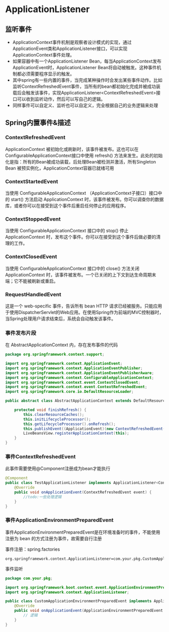 # ApplicationListener

## 监听事件

- ApplicationContext事件机制是观察者设计模式的实现，通过ApplicationEvent类和ApplicationListener接口，可以实现ApplicationContext事件处理。
- 如果容器中有一个ApplicationListener Bean，每当ApplicationContext发布ApplicationEvent时，ApplicationListener Bean将自动被触发。这种事件机制都必须需要程序显示的触发。
- 其中spring有一些内置的事件，当完成某种操作时会发出某些事件动作。比如监听ContextRefreshedEvent事件，当所有的bean都初始化完成并被成功装载后会触发该事件，实现ApplicationListener\<ContextRefreshedEvent\>接口可以收到监听动作，然后可以写自己的逻辑。
- 同样事件可以自定义、监听也可以自定义，完全根据自己的业务逻辑来处理

## Spring内置事件&描述

### ContextRefreshedEvent
ApplicationContext 被初始化或刷新时，该事件被发布。这也可以在 ConfigurableApplicationContext接口中使用 refresh() 方法来发生。此处的初始化是指：所有的Bean被成功装载，后处理Bean被检测并激活，所有Singleton Bean 被预实例化，ApplicationContext容器已就绪可用

### ContextStartedEvent
当使用 ConfigurableApplicationContext （ApplicationContext子接口）接口中的 start() 方法启动 ApplicationContext 时，该事件被发布。你可以调查你的数据库，或者你可以在接受到这个事件后重启任何停止的应用程序。

### ContextStoppedEvent
当使用 ConfigurableApplicationContext 接口中的 stop() 停止 ApplicationContext 时，发布这个事件。你可以在接受到这个事件后做必要的清理的工作。

### ContextClosedEvent
当使用 ConfigurableApplicationContext 接口中的 close() 方法关闭 ApplicationContext 时，该事件被发布。一个已关闭的上下文到达生命周期末端；它不能被刷新或重启。

### RequestHandledEvent
这是一个 web-specific 事件，告诉所有 bean HTTP 请求已经被服务。只能应用于使用DispatcherServlet的Web应用。在使用Spring作为前端的MVC控制器时，当Spring处理用户请求结束后，系统会自动触发该事件。

### 事件发布片段
在 AbstractApplicationContext 内，存在发布事件的代码
```java
package org.springframework.context.support;

import org.springframework.context.ApplicationEvent;
import org.springframework.context.ApplicationEventPublisher;
import org.springframework.context.ApplicationEventPublisherAware;
import org.springframework.context.ConfigurableApplicationContext;
import org.springframework.context.event.ContextClosedEvent;
import org.springframework.context.event.ContextRefreshedEvent;
import org.springframework.core.io.DefaultResourceLoader;

public abstract class AbstractApplicationContext extends DefaultResourceLoader implements ConfigurableApplicationContext {

    protected void finishRefresh() {
        this.clearResourceCaches();
        this.initLifecycleProcessor();
        this.getLifecycleProcessor().onRefresh();
        this.publishEvent((ApplicationEvent)(new ContextRefreshedEvent(this)));
        LiveBeansView.registerApplicationContext(this);
    }
}
```

### 事件ContextRefreshedEvent
此事件需要使用@Component注册成为bean才能执行
```java
@Component
public class TestApplicationListener implements ApplicationListener<ContextRefreshedEvent>{
    @Override
    public void onApplicationEvent(ContextRefreshedEvent event) {
        //todo:一些处理逻辑
    }
}
```

### 事件ApplicationEnvironmentPreparedEvent
事件ApplicationEnvironmentPreparedEvent是在环境准备时的事件，不能使用注册为 bean 的方式注册为事件，故需要自行注册

事件注册：spring.factories
```properties
org.springframework.context.ApplicationListener=com.your.pkg.CustomApplicationEnvironmentPreparedEvent
```

事件监听
```java
package com.your.pkg;

import org.springframework.boot.context.event.ApplicationEnvironmentPreparedEvent;
import org.springframework.context.ApplicationListener;

public class CustomApplicationEnvironmentPreparedEvent implements ApplicationListener<ApplicationEnvironmentPreparedEvent> {
    @Override
    public void onApplicationEvent(ApplicationEnvironmentPreparedEvent event) {
        // 逻辑
    }
}
```
